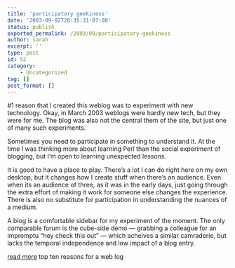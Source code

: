 ```yaml
---
title: 'participatory geekiness'
date: '2003-09-02T20:35:31-07:00'
status: publish
exported_permalink: /2003/09/participatory-geekiness
author: sarah
excerpt: ''
type: post
id: 52
category:
    - Uncategorized
tag: []
post_format: []
---
```

\#1 reason that I created this weblog was to experiment with new technology. Okay, in March 2003 weblogs were hardly new tech, but they were for me. The blog was also not the central them of the site, but just one of many such experiments.

Sometimes you need to participate in something to understand it. At the time I was thinking more about learning Perl than the social experiment of blogging, but I’m open to learning unexpected lessons.

It is good to have a place to play. There’s a lot I can do right here on my own desktop, but it changes how I create stuff when there’s an audience. Even when its an audience of three, as it was in the early days, just going through the extra effort of making it work for someone else changes the experience. There is also no substitute for participation in understanding the nuances of a medium.

A blog is a comfortable sidebar for my experiment of the moment. The only comparable forum is the cube-side demo — grabbing a colleague for an impromptu “hey check this out” — which acheives a similar camraderie, but lacks the temporal independence and low impact of a blog entry.

[read more](https://www.ultrasaurus.com/sarahblog/archives/000063.html) top ten reasons for a web log